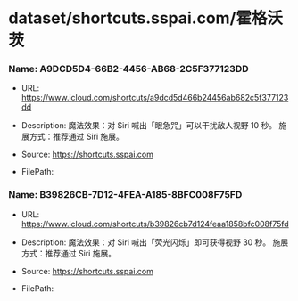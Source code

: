 # dataset/shortcuts.sspai.com/霍格沃茨

### Name: A9DCD5D4-66B2-4456-AB68-2C5F377123DD

- URL: https://www.icloud.com/shortcuts/a9dcd5d466b24456ab682c5f377123dd

- Description: 魔法效果：对 Siri 喊出「眼急咒」可以干扰敌人视野 10 秒。 施展方式：推荐通过 Siri 施展。 

- Source: https://shortcuts.sspai.com

- FilePath: 

### Name: B39826CB-7D12-4FEA-A185-8BFC008F75FD

- URL: https://www.icloud.com/shortcuts/b39826cb7d124feaa1858bfc008f75fd

- Description: 魔法效果：对 Siri 喊出「荧光闪烁」即可获得视野 30 秒。 施展方式：推荐通过 Siri 施展。 

- Source: https://shortcuts.sspai.com

- FilePath: 

